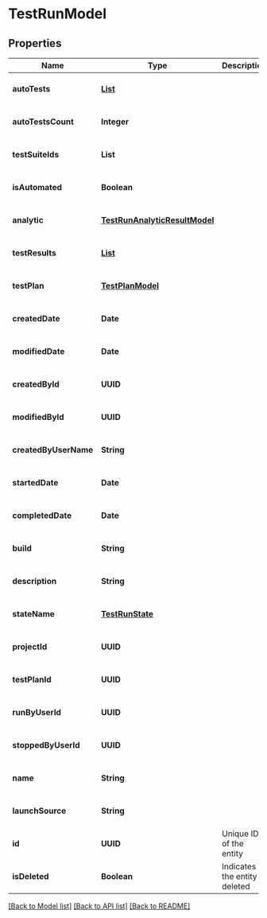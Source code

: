# TestRunModel
## Properties

| Name | Type | Description | Notes |
|------------ | ------------- | ------------- | -------------|
| **autoTests** | [**List**](AutoTestModel.md) |  | [optional] [default to null] |
| **autoTestsCount** | **Integer** |  | [optional] [default to null] |
| **testSuiteIds** | **List** |  | [optional] [default to null] |
| **isAutomated** | **Boolean** |  | [optional] [default to null] |
| **analytic** | [**TestRunAnalyticResultModel**](TestRunAnalyticResultModel.md) |  | [optional] [default to null] |
| **testResults** | [**List**](TestResultModel.md) |  | [optional] [default to null] |
| **testPlan** | [**TestPlanModel**](TestPlanModel.md) |  | [optional] [default to null] |
| **createdDate** | **Date** |  | [optional] [default to null] |
| **modifiedDate** | **Date** |  | [optional] [default to null] |
| **createdById** | **UUID** |  | [optional] [default to null] |
| **modifiedById** | **UUID** |  | [optional] [default to null] |
| **createdByUserName** | **String** |  | [optional] [default to null] |
| **startedDate** | **Date** |  | [optional] [default to null] |
| **completedDate** | **Date** |  | [optional] [default to null] |
| **build** | **String** |  | [optional] [default to null] |
| **description** | **String** |  | [optional] [default to null] |
| **stateName** | [**TestRunState**](TestRunState.md) |  | [optional] [default to null] |
| **projectId** | **UUID** |  | [optional] [default to null] |
| **testPlanId** | **UUID** |  | [optional] [default to null] |
| **runByUserId** | **UUID** |  | [optional] [default to null] |
| **stoppedByUserId** | **UUID** |  | [optional] [default to null] |
| **name** | **String** |  | [optional] [default to null] |
| **launchSource** | **String** |  | [optional] [default to null] |
| **id** | **UUID** | Unique ID of the entity | [optional] [default to null] |
| **isDeleted** | **Boolean** | Indicates if the entity is deleted | [optional] [default to null] |

[[Back to Model list]](../README.md#documentation-for-models) [[Back to API list]](../README.md#documentation-for-api-endpoints) [[Back to README]](../README.md)

